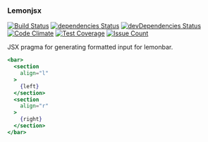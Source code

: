 ### Lemonjsx

[![Build Status](https://travis-ci.org/dantix/lemonjsx.svg?branch=master)](https://travis-ci.org/dantix/lemonjsx)
[![dependencies Status](https://david-dm.org/dantix/lemonjsx/status.svg)](https://david-dm.org/dantix/lemonjsx)
[![devDependencies Status](https://david-dm.org/dantix/lemonjsx/dev-status.svg)](https://david-dm.org/dantix/lemonjsx?type=dev)
[![Code Climate](https://codeclimate.com/github/dantix/lemonjsx/badges/gpa.svg)](https://codeclimate.com/github/dantix/lemonjsx)
[![Test Coverage](https://codeclimate.com/github/dantix/lemonjsx/badges/coverage.svg)](https://codeclimate.com/github/dantix/lemonjsx/coverage)
[![Issue Count](https://codeclimate.com/github/dantix/lemonjsx/badges/issue_count.svg)](https://codeclimate.com/github/dantix/lemonjsx)

JSX pragma for generating formatted input for lemonbar.


```jsx
<bar>
  <section
    align="l"
  >
    {left}
  </section>
  <section
    align="r"
  >
    {right}
  </section>
</bar>
```
